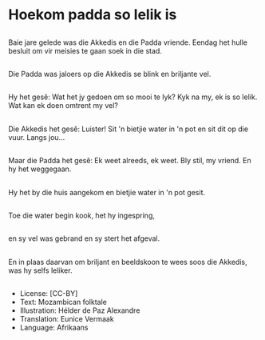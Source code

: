 # Hoekom padda so lelik is

##
Baie jare gelede was die
Akkedis en die Padda vriende.
Eendag het hulle besluit om vir
meisies te gaan soek in die
stad.

##
Die Padda was jaloers op die
Akkedis se blink en briljante vel.

##
Hy het gesê: Wat het jy gedoen
om so mooi te lyk? Kyk na my,
ek is so lelik. Wat kan ek doen
omtrent my vel?

##
Die Akkedis het gesê: Luister!
Sit 'n bietjie water in 'n pot en
sit dit op die vuur. Langs jou...

##
Maar die Padda het gesê: Ek
weet alreeds, ek weet. Bly stil,
my vriend. En hy het
weggegaan.

##
Hy het by die huis aangekom en
bietjie water in 'n pot gesit.

##
Toe die water begin kook, het
hy ingespring,

##
en sy vel was gebrand en sy
stert het afgeval.

##
En in plaas daarvan om briljant
en beeldskoon te wees soos die
Akkedis, was hy selfs leliker.

##
* License: [CC-BY]
* Text: Mozambican folktale
* Illustration: Hélder de Paz Alexandre
* Translation: Eunice Vermaak
* Language: Afrikaans

